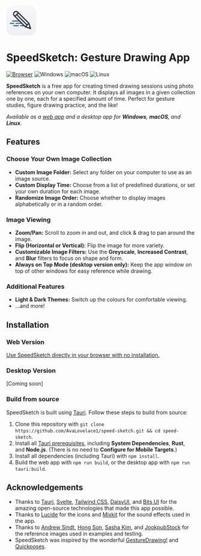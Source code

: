 <a href="https://avalovelace1.github.io/speed-sketch/"><img src="icon-no-shadow.png" alt="Logo" width="80" height="80"></a>

# SpeedSketch: Gesture Drawing App

[![Browser][Browser]][Webapp]
![Windows][Windows]
![macOS][macOS]
![Linux][Linux]

**SpeedSketch** is a free app for creating timed drawing sessions using photo references on your own
computer. It displays all images in a given collection one by one, each for a specified amount of time.
Perfect for gesture studies, figure drawing practice, and the like!

_Available as a [web app][Webapp] and a desktop app for **Windows**, **macOS**, and **Linux**._

## Features

### Choose Your Own Image Collection

- **Custom Image Folder:** Select any folder on your computer to use as an image source.
- **Custom Display Time:** Choose from a list of predefined durations, or set your own duration for each image.
- **Randomize Image Order:** Choose whether to display images alphabetically or in a random order.

### Image Viewing

- **Zoom/Pan:** Scroll to zoom in and out, and click & drag to pan around the image.
- **Flip (Horizontal or Vertical):** Flip the image for more variety.
- **Customizable Image Filters:** Use the **Greyscale**, **Increased Contrast**, and **Blur** filters to focus on shape
  and form.
- **Always on Top Mode (desktop version only):** Keep the app window on top of other windows for easy reference while
  drawing.

### Additional Features

- **Light & Dark Themes:** Switch up the colours for comfortable viewing.
- …and more!

## Installation

### Web Version

[Use SpeedSketch directly in your browser with no installation.][Webapp]

### Desktop Version

[Coming soon]

<!-- Download the latest version of SpeedSketch from the
**[releases page](https://github.com/AvaLovelace1/speed-sketch/releases/latest)**.
Available for Windows, macOS (Intel + Apple Silicon), and Linux. -->

### Build from source

SpeedSketch is built using [Tauri](https://tauri.app). Follow these steps to build from source:

1. Clone this repository with `git clone https://github.com/AvaLovelace1/speed-sketch.git && cd speed-sketch`.
2. Install all [Tauri prerequisites](https://tauri.app/start/prerequisites/), including **System Dependencies**,
   **Rust**, and **Node.js**. (There is no need to **Configure for Mobile Targets**.)
3. Install all dependencies (including Tauri) with `npm install`.
4. Build the web app with `npm run build`, or the desktop app with `npm run tauri:build`.

## Acknowledgements

- Thanks to [Tauri](https://tauri.app), [Svelte](https://svelte.dev),
  [Tailwind CSS](https://tailwindcss.com), [DaisyUI](https://daisyui.com), and [Bits UI](https://bits-ui.com) for the
  amazing open-source technologies that made this app possible.
- Thanks to [Lucide](https://lucide.dev) for the icons and [Mixkit](https://mixkit.co) for the sound effects used in the
  app.
- Thanks to [Andrew Sindt](https://www.pexels.com/@andrew-sindt-2650965/), [Hong Son](https://www.pexels.com/@hson/),
  [Sasha Kim](https://www.pexels.com/@sasha-kim/), and [JookpubStock](https://jookpubstock.com) for the
  reference images used in examples and testing.
- SpeedSketch was inspired by the wonderful
  [GestureDrawing!](https://cubebrush.co/advanches/products/d9q6yq/gesturedrawing?q=gesturedrawing)
  and [Quickposes](https://quickposes.com/en/desktop-app).

<!-- Links -->

[Webapp]: https://avalovelace1.github.io/speed-sketch/

[Browser]: https://img.shields.io/badge/Web%20Browser-4285F4?logo=GoogleChrome&logoColor=white&style=for-the-badge

[Windows]: https://custom-icon-badges.demolab.com/badge/Windows-0078D6?logo=windows11&logoColor=white&style=for-the-badge

[macOS]: https://img.shields.io/badge/mac-000000?logo=apple&logoColor=F0F0F0&style=for-the-badge

[Linux]: https://img.shields.io/badge/Linux-FCC624?logo=linux&logoColor=black&style=for-the-badge